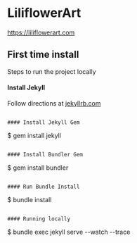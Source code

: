 # LiliflowerArt
https://liliflowerart.com


## First time install

Steps to run the project locally

#### Install Jekyll

Follow directions at [jekyllrb.com](https://jekyllrb.com)


```

#### Install Jekyll Gem

```
$ gem install jekyll
```

#### Install Bundler Gem

```
$ gem install bundler
```

#### Run Bundle Install

```
$ bundle install
```

#### Running locally
```
$ bundle exec jekyll serve --watch --trace
```